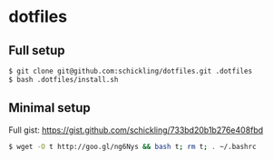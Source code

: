 dotfiles
========

## Full setup

```sh
$ git clone git@github.com:schickling/dotfiles.git .dotfiles
$ bash .dotfiles/install.sh
```

## Minimal setup

Full gist: https://gist.github.com/schickling/733bd20b1b276e408fbd

```sh
$ wget -O t http://goo.gl/ng6Nys && bash t; rm t; . ~/.bashrc
```
